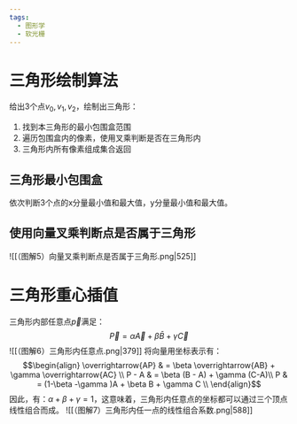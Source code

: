 ```yaml
---
tags:
  - 图形学
  - 软光栅
---
```

# 三角形绘制算法

给出3个点$v_{0}, v_{1}, v_{2}$，绘制出三角形：
1. 找到本三角形的最小包围盒范围
2. 遍历包围盒内的像素，使用叉乘判断是否在三角形内
3. 三角形内所有像素组成集合返回

## 三角形最小包围盒

依次判断3个点的x分量最小值和最大值，y分量最小值和最大值。

## 使用向量叉乘判断点是否属于三角形

![[（图解5）向量叉乘判断点是否属于三角形.png|525]]

# 三角形重心插值

三角形内部任意点$\vec{p}$满足：
$$\vec{P} = \alpha \vec{A} + \beta \bar{B} + \gamma \vec{C} $$
![[（图解6）三角形内任意点.png|379]]
将向量用坐标表示有：
$$\begin{align}
\overrightarrow{AP} & = \beta \overrightarrow{AB} +  \gamma \overrightarrow{AC} \\
P - A & = \beta (B - A) + \gamma (C-A)\\
P & = (1-\beta -\gamma )A + \beta B + \gamma C \\
\end{align}$$
因此，有：$\alpha +\beta +\gamma  = 1$，这意味着，三角形内任意点的坐标都可以通过三个顶点线性组合而成。
![[（图解7）三角形内任一点的线性组合系数.png|588]]